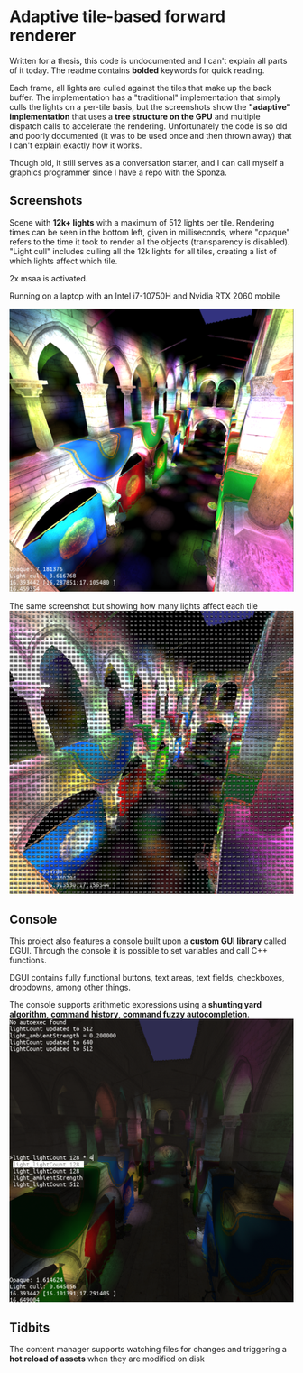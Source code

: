 # Adaptive tile-based forward renderer

Written for a thesis, this code is undocumented and I can't explain all parts of
it today. The readme contains **bolded** keywords for quick reading.

Each frame, all lights are culled against the tiles that make up the back
buffer. The implementation has a "traditional" implementation that simply culls
the lights on a per-tile basis, but the screenshots show the **"adaptive"
implementation** that uses a **tree structure on the GPU** and multiple dispatch
calls to accelerate the rendering. Unfortunately the code is so old and poorly
documented (it was to be used once and then thrown away) that I can't explain
exactly how it works.

Though old, it still serves as a conversation starter, and I can call myself a
graphics programmer since I have a repo with the Sponza.

## Screenshots

Scene with **12k+ lights** with a maximum of 512 lights per tile. Rendering times
can be seen in the bottom left, given in milliseconds, where "opaque" refers to
the time it took to render all the objects (transparency is disabled). "Light
cull" includes culling all the 12k lights for all tiles, creating a list of
which lights affect which tile.

2x msaa is activated.

Running on a laptop with an Intel i7-10750H and Nvidia RTX 2060 mobile

![](./lotsoflights.png)

The same screenshot but showing how many lights affect each tile
![](./lightspertile.png)

## Console 
This project also features a console built upon a **custom GUI library** called
DGUI. Through the console it is possible to set variables and call C++
functions.

DGUI contains fully functional buttons, text areas, text fields, checkboxes,
dropdowns, among other things.

The console supports arithmetic expressions using a **shunting yard
algorithm**, **command history**, **command fuzzy autocompletion**.
![](./console.png)

## Tidbits

The content manager supports watching files for changes and triggering a **hot
reload of assets** when they are modified on disk
